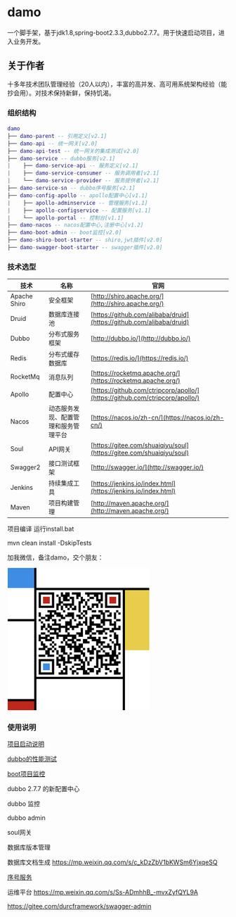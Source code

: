 # damo
一个脚手架，基于jdk1.8,spring-boot2.3.3,dubbo2.7.7。用于快速启动项目，进入业务开发。

## 关于作者

  十多年技术团队管理经验（20人以内），丰富的高并发、高可用系统架构经验（能抄会用）。对技术保持新鲜，保持饥渴。
  
### 组织结构

``` lua
damo
├── damo-parent -- 引用定义[v2.1]
├── damo-api -- 统一网关[v2.0]
├── damo-api-test -- 统一网关的集成测试[v2.0]
├── damo-service -- dubbo服务[v2.1]
|    ├── damo-service-api -- 服务定义[v2.1]
|    ├── damo-service-consumer -- 服务调用者[v2.1]
|    └── damo-service-provider -- 服务提供者[v2.1]
├── damo-service-sn -- dubbo序号服务[v2.1]
├── damo-config-apollo -- apollo配置中心[v1.1]
|    ├── apollo-adminservice -- 管理服务[v1.1]
|    ├── apollo-configservice -- 配置服务[v1.1]
|    └── apollo-portal -- 控制台[v1.1]
├── damo-nacos -- nacos配置中心,注册中心[v1.2]
├── damo-boot-admin -- boot监控[v2.0]
├── damo-shiro-boot-starter -- shiro,jwt插件[v2.0]
├── damo-swagger-boot-starter -- swagger插件[v2.0]
```

### 技术选型

技术 | 名称 | 官网
----|------|----
Apache Shiro | 安全框架  | [http://shiro.apache.org/](http://shiro.apache.org/)
Druid | 数据库连接池  | [https://github.com/alibaba/druid](https://github.com/alibaba/druid)
Dubbo | 分布式服务框架  | [http://dubbo.io/](http://dubbo.io/)
Redis | 分布式缓存数据库  | [https://redis.io/](https://redis.io/)
RocketMq | 消息队列 | [https://rocketmq.apache.org/](https://rocketmq.apache.org/)
Apollo | 配置中心  | [https://github.com/ctripcorp/apollo/](https://github.com/ctripcorp/apollo/)
Nacos | 动态服务发现、配置管理和服务管理平台  | [https://nacos.io/zh-cn/](https://nacos.io/zh-cn/)
Soul | API网关 | [https://gitee.com/shuaiqiyu/soul](https://gitee.com/shuaiqiyu/soul)
Swagger2 | 接口测试框架  | [http://swagger.io/](http://swagger.io/)
Jenkins | 持续集成工具  | [https://jenkins.io/index.html](https://jenkins.io/index.html)
Maven | 项目构建管理  | [http://maven.apache.org/](http://maven.apache.org/)

项目编译 运行install.bat

mvn clean install -DskipTests

加我微信，备注damo，交个朋友：

![greatqn](https://github.com/greatqn/damo/raw/master/doc/greatqn.png)

### 使用说明

[项目启动说明](./doc/dubbo_start.md)

[dubbo的性能测试](./doc/dubbo_test.md)

[boot项目监控](./doc/boot_admin.md)

dubbo 2.7.7 的新配置中心

dubbo 监控

dubbo admin

soul网关

数据库版本管理

数据库文档生成 https://mp.weixin.qq.com/s/c_kDzZbV1bKWSm6YjxqeSQ

[序号服务](./doc/sn_starter.md)

运维平台 https://mp.weixin.qq.com/s/Ss-ADmhhB_-mvxZyfQYL9A

https://gitee.com/durcframework/swagger-admin

